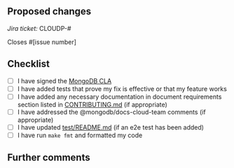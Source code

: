 <!--
Thanks for contributing to MongoDB CLI!

Before you submit your pull request, please review our contribution guidelines:
https://github.com/fmenezes/mongodb-atlas-cli/blob/master/CONTRIBUTING.md

Please fill out the information below to help speed up the review process
and getting you pull request merged!
-->

## Proposed changes

<!-- 
Describe the big picture of your changes here and communicate why we should accept this pull request.
If it fixes a bug or resolves a feature request, be sure to link to that issue. 
-->

_Jira ticket:_ CLOUDP-#

<!--
What MongoDB CLI issue does this PR address? (for example, #1234), remove this section if none.
-->

Closes #[issue number]

## Checklist

<!--
Check the boxes that apply. If you're unsure about any of them, don't hesitate to ask!
We're here to help! This is simply a reminder of what we are going to look for before merging your code.
-->

- [ ] I have signed the [MongoDB CLA](https://www.mongodb.com/legal/contributor-agreement)
- [ ] I have added tests that prove my fix is effective or that my feature works
- [ ] I have added any necessary documentation in document requirements section listed in [CONTRIBUTING.md](https://github.com/fmenezes/mongodb-atlas-cli/blob/master/CONTRIBUTING.md) (if appropriate)
- [ ] I have addressed the @mongodb/docs-cloud-team comments (if appropriate)
- [ ] I have updated [test/README.md](https://github.com/fmenezes/mongodb-atlas-cli/blob/master/test/README.md) (if an e2e test has been added)
- [ ] I have run `make fmt` and formatted my code

## Further comments

<!--
If this is a relatively large or complex change, kick off the discussion by explaining why you chose the solution you did and what alternatives you considered, etc.

Alternatively, if this is a very minor, and self-explanatory change, feel free to remove this section.
-->

